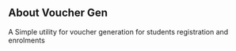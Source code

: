 ## About Voucher Gen
A Simple utility for voucher generation for students registration and enrolments
